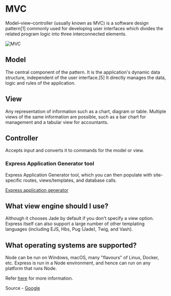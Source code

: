 # MVC
Model–view–controller (usually known as MVC) is a software design pattern[1] commonly used for developing user interfaces which divides the related program logic into three interconnected elements.

![MVC](https://upload.wikimedia.org/wikipedia/commons/thumb/a/a0/MVC-Process.svg/200px-MVC-Process.svg.png)

## Model
The central component of the pattern. It is the application's dynamic data structure, independent of the user interface.[5] It directly manages the data, logic and rules of the application.

## View
Any representation of information such as a chart, diagram or table. Multiple views of the same information are possible, such as a bar chart for management and a tabular view for accountants.

## Controller
Accepts input and converts it to commands for the model or view.

### Express Application Generator tool
 Express Application Generator tool, which you can then populate with site-specific routes, views/templates, and database calls.

[Express application generator](https://expressjs.com/en/starter/generator.html)

## What view engine should I use?
Although it chooses Jade by default if you don't specify a view option. Express itself can also support a large number of other templating languages (including EJS, Hbs, Pug (Jade), Twig, and Vash).

## What operating systems are supported?
Node can be run on Windows, macOS, many "flavours" of Linux, Docker, etc.
Express is run in a Node environment, and hence can run on any platform that runs Node.

Refer [here](https://developer.mozilla.org/en-US/docs/Learn/Server-side/Express_Nodejs/skeleton_website) for more information.

Source - [Google](https://en.wikipedia.org/wiki/Model%E2%80%93view%E2%80%93controller)
